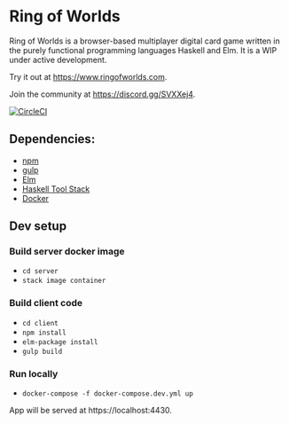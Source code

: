 # Ring of Worlds
Ring of Worlds is a browser-based multiplayer digital card game written in the purely functional programming languages Haskell and Elm. It is a WIP under active development.

Try it out at https://www.ringofworlds.com.

Join the community at https://discord.gg/SVXXej4.

[![CircleCI](https://circleci.com/gh/RoganMurley/Ring-of-Worlds.svg?style=shield)](https://circleci.com/gh/RoganMurley/Ring-of-Worlds)


## Dependencies:
* [npm](https://www.npmjs.com/get-npm)
* [gulp](https://www.npmjs.com/package/gulp)
* [Elm](https://guide.elm-lang.org/install.html)
* [Haskell Tool Stack](https://docs.haskellstack.org/en/stable/README/)
* [Docker](https://docs.docker.com/engine/installation/)

## Dev setup

### Build server docker image
* `cd server`
* `stack image container`

### Build client code
* `cd client`
* `npm install`
* `elm-package install`
* `gulp build`

### Run locally
* `docker-compose -f docker-compose.dev.yml up`

App will be served at https://localhost:4430.
